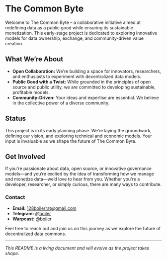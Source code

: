# The Common Byte

Welcome to The Common Byte – a collaborative initiative aimed at redefining data as a public good while ensuring its sustainable monetization. This early-stage project is dedicated to exploring innovative models for data ownership, exchange, and community-driven value creation.

## What We’re About

- **Open Collaboration:** We're building a space for innovators, researchers, and enthusiasts to experiment with decentralized data models.
- **Public Good with a Twist:** While grounded in the principles of open source and public utility, we are committed to developing sustainable, profitable models.
- **Community-Driven:** Your ideas and expertise are essential. We believe in the collective power of a diverse community.

## Status

This project is in its early planning phase. We’re laying the groundwork, defining our vision, and exploring technical and economic models. Your input is invaluable as we shape the future of The Common Byte.

## Get Involved

If you're passionate about data, open source, or innovative governance models—and you’re excited by the idea of transforming how we manage and monetize data—we’d love to hear from you. Whether you're a developer, researcher, or simply curious, there are many ways to contribute.

### Contact

- **Email:** [128boilerrat@gmail.com](mailto:128boilerrat@gmail.com)
- **Telegram:** [@boiler](https://t.me/boiler)
- **Warpcast:** [@boiler](https://warpcast.com/boiler)

Feel free to reach out and join us on this journey as we explore the future of decentralized data commons.

---

*This README is a living document and will evolve as the project takes shape.*
